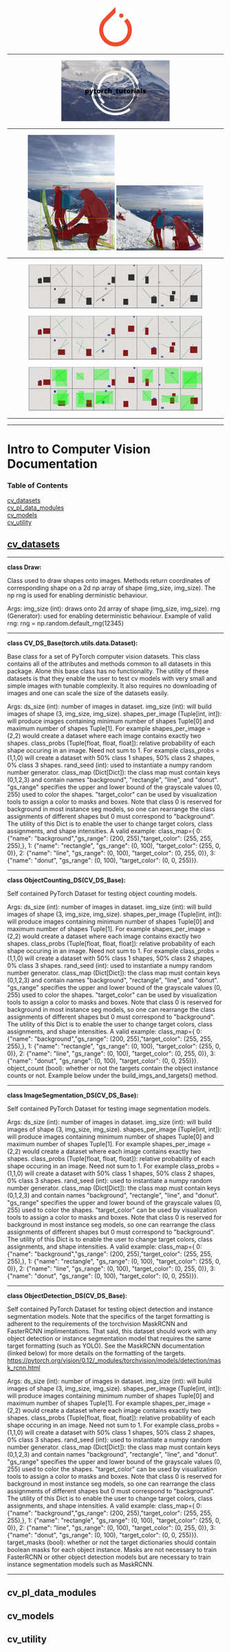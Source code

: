 <p align="center"><img width="15%" src="/images/logos/pytorch_logo.png" /></p>

--------------------------------------------------------------------------------

<p align="center"><img width="50%" src="/images/logos/pytorch_tutorials_logo_cv.png" /></p>

--------------------------------------------------------------------------------

<p align="center"><img width="40%" src="/images/intro_to_cv/mt_rainier_seg_0.JPG" />              <img width="40%" src="/images/intro_to_cv/mt_rainier_seg_1.JPG" /></p>

--------------------------------------------------------------------------------
<p align="center"><img width="80%" src="/images/intro_to_cv//mask_rcnn_ds.png" /></p>
<p align="center"><img width="80%" src="/images/intro_to_cv/maskrcnn_masks.png" /></p>
<p align="center"><img width="80%" src="/images/intro_to_cv/maskrcnn_bboxes.png" /></p>

--------------------------------------------------------------------------------


--------------------------------------------------------------------------------

# Intro to Computer Vision Documentation


### Table of Contents  
[cv_datasets](#datasets)  
[cv_pl_data_modules](#pl_data_modules)  
[cv_models](#models)  
[cv_utility](#utility)  


<a name="datasets"/>

## [cv_datasets](https://github.com/drewbyron/pytorch-tutorials/blob/main/pytorch_tutorials/intro_to_computer_vision/cv_datasets.py)

--- 
**class Draw:**

Class used to draw shapes onto images. Methods return coordinates of
corresponding shape on a 2d np array of shape (img_size, img_size).
The np rng is used for enabling derministic behaviour.

Args:
img_size (int): draws onto 2d array of shape (img_size, img_size).
rng (Generator): used for enabling deterministic behaviour. Example
    of valid rng: rng = np.random.default_rng(12345)

---
**class CV_DS_Base(torch.utils.data.Dataset):**

Base class for a set of PyTorch computer vision datasets. This class
contains all of the attributes and methods common to all datasets
in this package.
Alone this base class has no functionality. The utility of these datasets
is that they enable the user to test cv models with very small and
simple images with tunable complexity. It also requires no downloading
of images and one can scale the size of the datasets easily.

Args:
    ds_size (int): number of images in dataset.
    img_size (int): will build images of shape (3, img_size, img_size).
    shapes_per_image (Tuple[int, int]): will produce images containing
        minimum number of shapes Tuple[0] and maximum number of shapes
        Tuple[1]. For example shapes_per_image = (2,2) would create a
        dataset where each image contains exactly two shapes.
    class_probs (Tuple[float, float, float]): relative probability of
        each shape occuring in an image. Need not sum to 1. For example
        class_probs = (1,1,0) will create a dataset with 50% class 1
        shapes, 50% class 2 shapes, 0% class 3 shapes.
    rand_seed (int): used to instantiate a numpy random number generator.
    class_map (Dict[Dict]): the class map must contain keys (0,1,2,3)
        and contain names "background", "rectangle", "line", and "donut".
        "gs_range" specifies the upper and lower bound of the
        grayscale values (0, 255) used to color the shapes.
        "target_color" can be used by visualization tools to assign
        a color to masks and boxes. Note that class 0 is reserved for
        background in most instance seg models, so one can rearrange
        the class assignments of different shapes but 0 must correspond
        to "background". The utility of this Dict is to enable the user
        to change target colors, class assignments, and shape
        intensities. A valid example:
        class_map={
        0: {"name": "background","gs_range": (200, 255),"target_color": (255, 255, 255),},
        1: {"name": "rectangle", "gs_range": (0, 100), "target_color": (255, 0, 0)},
        2: {"name": "line", "gs_range": (0, 100), "target_color": (0, 255, 0)},
        3: {"name": "donut", "gs_range": (0, 100), "target_color": (0, 0, 255)}}.

---

**class ObjectCounting_DS(CV_DS_Base):**

Self contained PyTorch Dataset for testing object counting models.

Args:
    ds_size (int): number of images in dataset.
    img_size (int): will build images of shape (3, img_size, img_size).
    shapes_per_image (Tuple[int, int]): will produce images containing
        minimum number of shapes Tuple[0] and maximum number of shapes
        Tuple[1]. For example shapes_per_image = (2,2) would create a
        dataset where each image contains exactly two shapes.
    class_probs (Tuple[float, float, float]): relative probability of
        each shape occuring in an image. Need not sum to 1. For example
        class_probs = (1,1,0) will create a dataset with 50% class 1
        shapes, 50% class 2 shapes, 0% class 3 shapes.
    rand_seed (int): used to instantiate a numpy random number generator.
    class_map (Dict[Dict]): the class map must contain keys (0,1,2,3)
        and contain names "background", "rectangle", "line", and "donut".
        "gs_range" specifies the upper and lower bound of the
        grayscale values (0, 255) used to color the shapes.
        "target_color" can be used by visualization tools to assign
        a color to masks and boxes. Note that class 0 is reserved for
        background in most instance seg models, so one can rearrange
        the class assignments of different shapes but 0 must correspond
        to "background". The utility of this Dict is to enable the user
        to change target colors, class assignments, and shape
        intensities. A valid example:
        class_map={
        0: {"name": "background","gs_range": (200, 255),"target_color": (255, 255, 255),},
        1: {"name": "rectangle", "gs_range": (0, 100), "target_color": (255, 0, 0)},
        2: {"name": "line", "gs_range": (0, 100), "target_color": (0, 255, 0)},
        3: {"name": "donut", "gs_range": (0, 100), "target_color": (0, 0, 255)}}.
    object_count (bool): whether or not the targets contain the
        object instance counts or not. Example below under the
        build_imgs_and_targets() method.

--- 

**class ImageSegmentation_DS(CV_DS_Base):**

Self contained PyTorch Dataset for testing image segmentation models.

Args:
    ds_size (int): number of images in dataset.
    img_size (int): will build images of shape (3, img_size, img_size).
    shapes_per_image (Tuple[int, int]): will produce images containing
        minimum number of shapes Tuple[0] and maximum number of shapes
        Tuple[1]. For example shapes_per_image = (2,2) would create a
        dataset where each image contains exactly two shapes.
    class_probs (Tuple[float, float, float]): relative probability of
        each shape occuring in an image. Need not sum to 1. For example
        class_probs = (1,1,0) will create a dataset with 50% class 1
        shapes, 50% class 2 shapes, 0% class 3 shapes.
    rand_seed (int): used to instantiate a numpy random number generator.
    class_map (Dict[Dict]): the class map must contain keys (0,1,2,3)
        and contain names "background", "rectangle", "line", and "donut".
        "gs_range" specifies the upper and lower bound of the
        grayscale values (0, 255) used to color the shapes.
        "target_color" can be used by visualization tools to assign
        a color to masks and boxes. Note that class 0 is reserved for
        background in most instance seg models, so one can rearrange
        the class assignments of different shapes but 0 must correspond
        to "background". The utility of this Dict is to enable the user
        to change target colors, class assignments, and shape
        intensities. A valid example:
        class_map={
        0: {"name": "background","gs_range": (200, 255),"target_color": (255, 255, 255),},
        1: {"name": "rectangle", "gs_range": (0, 100), "target_color": (255, 0, 0)},
        2: {"name": "line", "gs_range": (0, 100), "target_color": (0, 255, 0)},
        3: {"name": "donut", "gs_range": (0, 100), "target_color": (0, 0, 255)}}.

---

**class ObjectDetection_DS(CV_DS_Base):**

Self contained PyTorch Dataset for testing object detection and
instance segmentation models.
Note that the specifics of the target formatting is adherent to the
requirements of the torchvision MaskRCNN and FasterRCNN implimentations.
That said, this dataset should work with any object detection or
instance segmentation model that requires the same target formatting
(such as YOLO).
See the MaskRCNN documentation (linked below) for more details on the
formatting of the targets.
https://pytorch.org/vision/0.12/_modules/torchvision/models/detection/mask_rcnn.html

Args:
    ds_size (int): number of images in dataset.
    img_size (int): will build images of shape (3, img_size, img_size).
    shapes_per_image (Tuple[int, int]): will produce images containing
        minimum number of shapes Tuple[0] and maximum number of shapes
        Tuple[1]. For example shapes_per_image = (2,2) would create a
        dataset where each image contains exactly two shapes.
    class_probs (Tuple[float, float, float]): relative probability of
        each shape occuring in an image. Need not sum to 1. For example
        class_probs = (1,1,0) will create a dataset with 50% class 1
        shapes, 50% class 2 shapes, 0% class 3 shapes.
    rand_seed (int): used to instantiate a numpy random number generator.
    class_map (Dict[Dict]): the class map must contain keys (0,1,2,3)
        and contain names "background", "rectangle", "line", and "donut".
        "gs_range" specifies the upper and lower bound of the
        grayscale values (0, 255) used to color the shapes.
        "target_color" can be used by visualization tools to assign
        a color to masks and boxes. Note that class 0 is reserved for
        background in most instance seg models, so one can rearrange
        the class assignments of different shapes but 0 must correspond
        to "background". The utility of this Dict is to enable the user
        to change target colors, class assignments, and shape
        intensities. A valid example:
        class_map={
        0: {"name": "background","gs_range": (200, 255),"target_color": (255, 255, 255),},
        1: {"name": "rectangle", "gs_range": (0, 100), "target_color": (255, 0, 0)},
        2: {"name": "line", "gs_range": (0, 100), "target_color": (0, 255, 0)},
        3: {"name": "donut", "gs_range": (0, 100), "target_color": (0, 0, 255)}}.
    target_masks (bool): whether or not the target dictionaries should
        contain boolean masks for each object instance. Masks are not
        necessary to train FasterRCNN or other object detection models
        but are necessary to train instance segmentation models such
        as MaskRCNN.

---

<a name="pl_data_modules"/>

## cv_pl_data_modules

<a name="models"/>

## cv_models

<a name="utility"/>

## cv_utility

